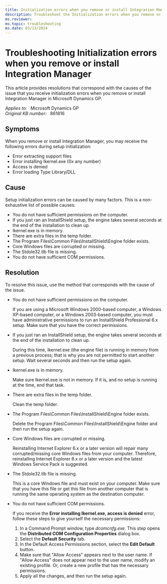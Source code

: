 ```yaml
---
title: Initialization errors when you remove or install Integration Manager
description: Troubleshoot the Initialization errors when you remove or install Integration Manager. Provides resolutions.
ms.reviewer: 
ms.topic: troubleshooting
ms.date: 03/13/2024
---
```

# Troubleshooting Initialization errors when you remove or install Integration Manager

This article provides resolutions that correspond with the causes of the issue that you receive initialization errors when you remove or install Integration Manager in Microsoft Dynamics GP.

_Applies to:_ &nbsp; Microsoft Dynamics GP  
_Original KB number:_ &nbsp; 861816

## Symptoms

When you remove or install Integration Manager, you may receive the following errors during setup initialization:

- Error extracting support files
- Error installing Ikernel.exe (0x any number)
- Access is denied
- Error loading Type Library/DLL

## Cause

Setup initialization errors can be caused by many factors. This is a non-exhaustive list of possible causes:

- You do not have sufficient permissions on the computer.
- If you just ran an InstallShield setup, the engine takes several seconds at the end of the installation to clean up.
- Ikernel.exe is in memory.
- There are extra files in the temp folder.
- The Program Files\Common Files\InstallShield\Engine folder exists.
- Core Windows files are corrupted or missing.
- The Stdole32.tlb file is missing.
- You do not have sufficient COM permissions.

## Resolution

To resolve this issue, use the method that corresponds with the cause of the issue.

- You do not have sufficient permissions on the computer.

  If you are using a Microsoft Windows 2000-based computer, a Windows XP-based computer, or a Windows 2003-based computer, you must have administrative permissions to run an InstallShield Professional 6.x setup. Make sure that you have the correct permissions.

- If you just ran an InstallShield setup, the engine takes several seconds at the end of the installation to clean up.

  During this time, Ikernel.exe (the engine file) is running in memory from a previous process; that is why you are not permitted to start another setup. Wait several seconds and then run the setup again.

- Ikernel.exe is in memory.

  Make sure Ikernel.exe is not in memory. If it is, and no setup is running at the time, end that task.

- There are extra files in the temp folder.

  Clean the temp folder.

- The Program Files\Common Files\InstallShield\Engine folder exists.

  Delete the Program Files\Common Files\InstallShield\Engine folder and then run the setup again.

- Core Windows files are corrupted or missing.

  Reinstalling Internet Explorer 6.x or a later version will repair many corrupted/missing core Windows files from your computer. Therefore, reinstalling Internet Explorer 6.x or a later version and the latest Windows Service Pack is suggested.

- The Stdole32.tlb file is missing.

  This is a core Windows file and must exist on your computer. Make sure that you have this file or get this file from another computer that is running the same operating system as the destination computer.

- You do not have sufficient COM permissions.

  If you receive the **Error installing Ikernel.exe, access is denied** error, follow these steps to give yourself the necessary permissions:

  1. In a Command Prompt window, type *dcomcnfg.exe*. This step opens the **Distributed COM Configuration Properties** dialog box.
  2. Select the **Default Security** tab.
  3. In the Default Access Permissions section, select the **Edit Default** button.
  4. Make sure that "Allow Access" appears next to the user name. If "Allow Access" does not appear next to the user name, modify an existing profile. Or, create a new profile that has the necessary permissions.
  5. Apply all the changes, and then run the setup again.
